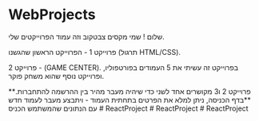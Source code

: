 # WebProjects

שלום !
שמי מקסים צבטקוב וזה עמוד הפרוייקטים שלי.

פרוייקט 1 - הפרוייקט הראשון שהגשנו (תרגול HTML/CSS).

פרוייקט 2 - (GAME CENTER).
בפרוייקט זה עשיתי את 5 העמודים בפורטפוליו, ופרוייקט נוסף שהוא משחק פוקר.

**פרוייקט 2 ו3 מקושרים אחד לשני כדי שיהיה מעבר מהיר בין ההרשמה להתחברות.
**בדף הכניסה, ניתן למלא את הפרטים בתחתית העמוד - ויתבצע מעבר לעמוד חדש עם הנתונים שהמשתמש הכניס
#   R e a c t P r o j e c t  
 #   R e a c t P r o j e c t  
 # ReactProject
